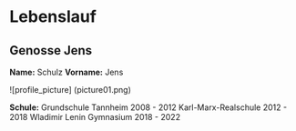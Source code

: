 # Lebenslauf

## Genosse Jens

**Name:** Schulz
**Vorname:** Jens

![profile_picture] (picture01.png)

**Schule:** Grundschule Tannheim 2008 - 2012
			 Karl-Marx-Realschule 2012 - 2018
			 Wladimir Lenin Gymnasium 2018 - 2022
			 
